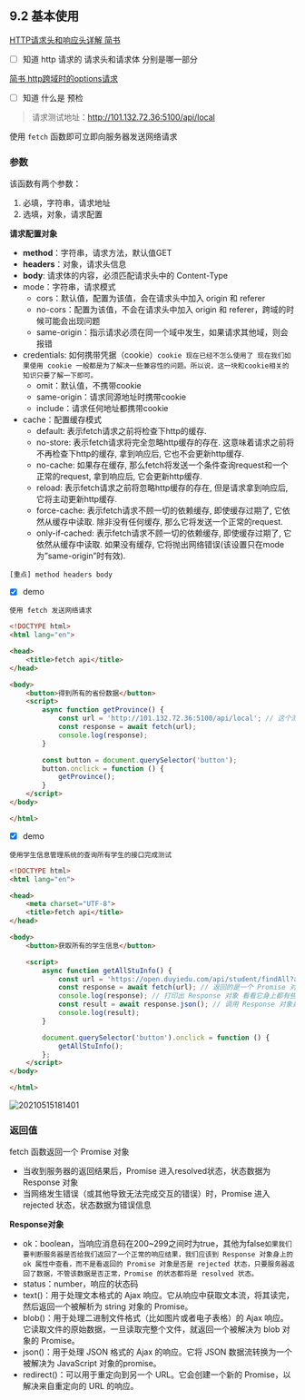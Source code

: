 ## 9.2 基本使用

[HTTP请求头和响应头详解 简书](https://www.jianshu.com/p/9a68281a3c84)

- [ ] 知道 http 请求的 请求头和请求体 分别是哪一部分

[简书 http跨域时的options请求](https://www.jianshu.com/p/5cf82f092201)

- [ ] 知道 什么是 预检

> 请求测试地址：http://101.132.72.36:5100/api/local

使用 ```fetch``` 函数即可立即向服务器发送网络请求

### 参数

该函数有两个参数：

1. 必填，字符串，请求地址
2. 选填，对象，请求配置

**请求配置对象**

- **method**：字符串，请求方法，默认值GET
- **headers**：对象，请求头信息
- **body**: 请求体的内容，必须匹配请求头中的 Content-Type
- mode：字符串，请求模式
  - cors：默认值，配置为该值，会在请求头中加入 origin 和 referer
  - no-cors：配置为该值，不会在请求头中加入 origin 和 referer，跨域的时候可能会出现问题
  - same-origin：指示请求必须在同一个域中发生，如果请求其他域，则会报错
- credentials: 如何携带凭据（cookie）`cookie 现在已经不怎么使用了 现在我们如果使用 cookie 一般都是为了解决一些兼容性的问题。所以说，这一块和cookie相关的知识只要了解一下即可。`
  - omit：默认值，不携带cookie
  - same-origin：请求同源地址时携带cookie
  - include：请求任何地址都携带cookie
- cache：配置缓存模式
  - default: 表示fetch请求之前将检查下http的缓存.
  - no-store: 表示fetch请求将完全忽略http缓存的存在. 这意味着请求之前将不再检查下http的缓存, 拿到响应后, 它也不会更新http缓存.
  - no-cache: 如果存在缓存, 那么fetch将发送一个条件查询request和一个正常的request, 拿到响应后, 它会更新http缓存.
  - reload: 表示fetch请求之前将忽略http缓存的存在, 但是请求拿到响应后, 它将主动更新http缓存.
  - force-cache: 表示fetch请求不顾一切的依赖缓存, 即使缓存过期了, 它依然从缓存中读取. 除非没有任何缓存, 那么它将发送一个正常的request.
  - only-if-cached: 表示fetch请求不顾一切的依赖缓存, 即使缓存过期了, 它依然从缓存中读取. 如果没有缓存, 它将抛出网络错误(该设置只在mode为”same-origin”时有效).

```
[重点] method headers body
```

- [x] demo

`使用 fetch 发送网络请求`

```html
<!DOCTYPE html>
<html lang="en">

<head>
    <title>fetch api</title>
</head>

<body>
    <button>得到所有的省份数据</button>
    <script>
        async function getProvince() {
            const url = 'http://101.132.72.36:5100/api/local'; // 这个测试接口貌似不好使了
            const response = await fetch(url);
            console.log(response);
        }

        const button = document.querySelector('button');
        button.onclick = function () {
            getProvince();
        }
    </script>
</body>

</html>
```

- [x] demo

`使用学生信息管理系统的查询所有学生的接口完成测试`

```html
<!DOCTYPE html>
<html lang="en">

<head>
    <meta charset="UTF-8">
    <title>fetch api</title>
</head>

<body>
    <button>获取所有的学生信息</button>

    <script>
        async function getAllStuInfo() {
            const url = 'https://open.duyiedu.com/api/student/findAll?appkey=_abc123_1606358542486';
            const response = await fetch(url); // 返回的是一个 Promise 对象 其状态数据[[PromiseResult]]是 Response 对象
            console.log(response); // 打印出 Response 对象 看看它身上都有些啥
            const result = await response.json(); // 调用 Response 对象身上的 json 方法 将请求到的数据转化为 JavaScript 对象
            console.log(result);
        }

        document.querySelector('button').onclick = function () {
            getAllStuInfo();
        };
    </script>
</body>

</html>
```

![20210515181401](https://cdn.jsdelivr.net/gh/123taojiale/dahuyou_picture@main/blogs/20210515181401.png)

### 返回值

fetch 函数返回一个 Promise 对象

- 当收到服务器的返回结果后，Promise 进入resolved状态，状态数据为 Response 对象
- 当网络发生错误（或其他导致无法完成交互的错误）时，Promise 进入 rejected 状态，状态数据为错误信息

**Response对象**

- ok：boolean，当响应消息码在200~299之间时为true，其他为false`如果我们要判断服务器是否给我们返回了一个正常的响应结果，我们应该到 Response 对象身上的 ok 属性中查看，而不是看返回的 Promise 对象是否是 rejected 状态，只要服务器返回了数据，不管该数据是否正常，Promise 的状态都将是 resolved 状态。`
- status：number，响应的状态码
- text()：用于处理文本格式的 Ajax 响应。它从响应中获取文本流，将其读完，然后返回一个被解析为 string 对象的 Promise。
- blob()：用于处理二进制文件格式（比如图片或者电子表格）的 Ajax 响应。它读取文件的原始数据，一旦读取完整个文件，就返回一个被解决为 blob 对象的 Promise。
- json()：用于处理 JSON 格式的 Ajax 的响应。它将 JSON 数据流转换为一个被解决为 JavaScript 对象的promise。
- redirect()：可以用于重定向到另一个 URL。它会创建一个新的 Promise，以解决来自重定向的 URL 的响应。

